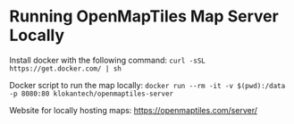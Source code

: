 # Running OpenMapTiles Map Server Locally

Install docker with the following command:
`curl -sSL https://get.docker.com/ | sh`


Docker script to run the map locally:
`docker run --rm -it -v $(pwd):/data -p 8080:80 klokantech/openmaptiles-server`

Website for locally hosting maps:
https://openmaptiles.com/server/
